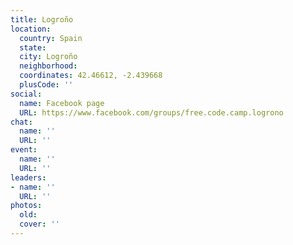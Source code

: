 ```yaml
---
title: Logroño
location:
  country: Spain
  state: 
  city: Logroño
  neighborhood: 
  coordinates: 42.46612, -2.439668
  plusCode: ''
social:
  name: Facebook page
  URL: https://www.facebook.com/groups/free.code.camp.logrono
chat:
  name: ''
  URL: ''
event:
  name: ''
  URL: ''
leaders:
- name: ''
  URL: ''
photos:
  old: 
  cover: ''
---
```


